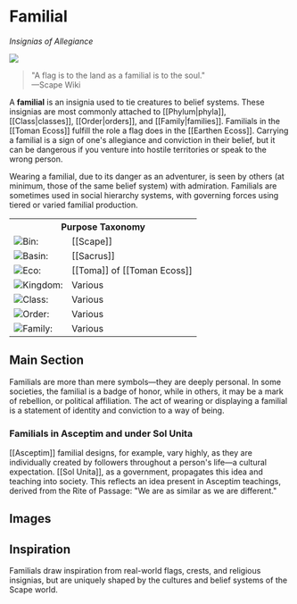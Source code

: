 <!-- wiki-header-section:start -->
# Familial
_Insignias of Allegiance_

<img src="wiki_images/Familial.png"></img>

> "A flag is to the land as a familial is to the soul." <br>
> —Scape Wiki <br>

A **familial** is an insignia used to tie creatures to belief systems. These insignias are most commonly attached to [[Phylum|phyla]], [[Class|classes]], [[Order|orders]], and [[Family|families]]. Familials in the [[Toman Ecoss]] fulfill the role a flag does in the [[Earthen Ecoss]]. Carrying a familial is a sign of one's allegiance and conviction in their belief, but it can be dangerous if you venture into hostile territories or speak to the wrong person.

Wearing a familial, due to its danger as an adventurer, is seen by others (at minimum, those of the same belief system) with admiration. Familials are sometimes used in social hierarchy systems, with governing forces using tiered or varied familial production.

<!-- ...existing code... -->
<!-- wiki-header-section:end -->

<!-- taxonomy-table-section:start -->
<div class="taxonomy-table">
  <table>
    <tr>
      <th colspan="3">Purpose Taxonomy</th>
    </tr>
    <tr>
      <td class="taxon-label"><img src="../svg/bin.svg" class="taxon-icon">Bin:</td>
      <td class="taxon-content" colspan="2">[[Scape]]</td>
    </tr>
    <tr>
      <td class="taxon-label"><img src="../svg/basin.svg" class="taxon-icon">Basin:</td>
      <td class="taxon-content" colspan="2">[[Sacrus]]</td>
    </tr>
    <tr>
      <td class="taxon-label"><img src="../svg/eco.svg" class="taxon-icon">Eco:</td>
      <td class="taxon-content" colspan="2">[[Toma]] of [[Toman Ecoss]]</td>
    </tr>
    <tr>
      <td class="taxon-label"><img src="../svg/kingdom.svg" class="taxon-icon">Kingdom:</td>
      <td class="taxon-content" colspan="2">Various</td>
    </tr>
    <tr>
      <td class="taxon-label"><img src="../svg/class.svg" class="taxon-icon">Class:</td>
      <td class="taxon-content" colspan="2">Various</td>
    </tr>
    <tr>
      <td class="taxon-label"><img src="../svg/order.svg" class="taxon-icon">Order:</td>
      <td class="taxon-content" colspan="2">Various</td>
    </tr>
    <tr>
      <td class="taxon-label"><img src="../svg/family.svg" class="taxon-icon">Family:</td>
      <td class="taxon-content" colspan="2">Various</td>
    </tr>
  </table>
</div>
<!-- taxonomy-table-section:end -->


## Main Section

Familials are more than mere symbols—they are deeply personal. In some societies, the familial is a badge of honor, while in others, it may be a mark of rebellion, or political affiliation. The act of wearing or displaying a familial is a statement of identity and conviction to a way of being.

### Familials in Asceptim and under Sol Unita

[[Asceptim]] familial designs, for example, vary highly, as they are individually created by followers throughout a person's life—a cultural expectation. [[Sol Unita]], as a government, propagates this idea and teaching into society. This reflects an idea present in Asceptim teachings, derived from the Rite of Passage: "We are as similar as we are different."

## Images

<!-- Add images of various familial designs here as the wiki grows. -->

## Inspiration

Familials draw inspiration from real-world flags, crests, and religious insignias, but are uniquely shaped by the cultures and belief systems of the Scape world.

